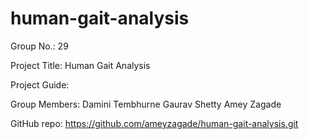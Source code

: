 # human-gait-analysis

Group No.: 29

Project Title: Human Gait Analysis

Project Guide:

Group Members:
	Damini Tembhurne
	Gaurav Shetty
	Amey Zagade

GitHub repo: https://github.com/ameyzagade/human-gait-analysis.git



